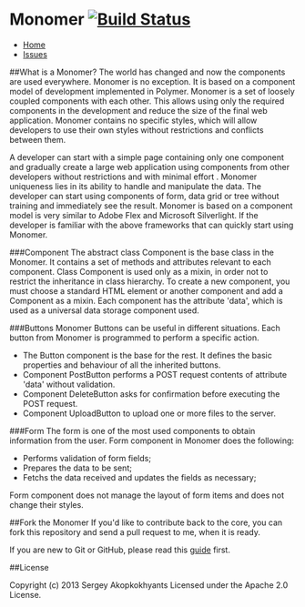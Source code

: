 Monomer  [![Build Status](https://drone.io/github.com/akserg/monomer/status.png)](https://drone.io/github.com/akserg/monomer/latest)
=============

* [Home](http://monomer.akserg.com)
* [Issues](https://github.com/akserg/monomer/issues)

##What is a Monomer?
The world has changed and now the components are used everywhere. Monomer is no exception. It is based on a component model of development implemented in Polymer. Monomer is a set of loosely coupled components with each other. This allows using only the required components in the development and reduce the size of the final web application. Monomer contains no specific styles, which will allow developers to use their own styles without restrictions and conflicts between them. 

A developer can start with a simple page containing only one component and gradually create a large web application using components from other developers without restrictions and with minimal effort . Monomer uniqueness lies in its ability to handle and manipulate the data. The developer can start using components of form, data grid or tree without training and immediately see the result. Monomer is based on a component model is very similar to Adobe Flex and Microsoft Silverlight. If the developer is familiar with the above frameworks that can quickly start using Monomer.

###Component
The abstract class Component is the base class in the Monomer. It contains a set of methods and attributes relevant to each component. Class Component is used only as a mixin, in order not to restrict the inheritance in class hierarchy. To create a new component, you must choose a standard HTML element or another component and add a Component as a mixin. Each component has the attribute 'data', which is used as a universal data storage component used.

###Buttons
Monomer Buttons can be useful in different situations. Each button from Monomer is programmed to perform a specific action.
- The Button component is the base for the rest. It defines the basic properties and behaviour of all the inherited buttons.
- Component PostButton performs a POST request contents of attribute 'data' without validation.
- Component DeleteButton asks for confirmation before executing the POST request.
- Component UploadButton to upload one or more files to the server.

###Form
The form is one of the most used components to obtain information from the user. Form component in Monomer does the following:
- Performs validation of form fields;
- Prepares the data to be sent;
- Fetchs the data received and updates the fields as necessary;

Form component does not manage the layout of form items and does not change their styles.

##Fork the Monomer
If you'd like to contribute back to the core, you can fork this repository and send a pull request to me, when it is ready.

If you are new to Git or GitHub, please read this [guide](https://help.github.com/) first.

##License

Copyright (c) 2013 Sergey Akopkokhyants Licensed under the Apache 2.0 License. 